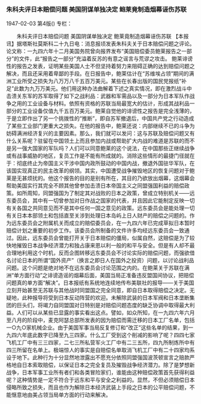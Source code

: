 ### 朱科夫评日本赔偿问题  美国阴谋单独决定  鲍莱竟制造烟幕诬伤苏联

1947-02-03
第4版()
专栏：

　　朱科夫评日本赔偿问题
    美国阴谋单独决定
    鲍莱竟制造烟幕诬伤苏联
    【本报讯】据塔斯社莫斯科二十九日电：消息报顷发表朱科夫关于日本赔偿问题之评论。论文称：一九四六年十二月美国务院曾向报界发布“美国赔偿委员鲍莱报告之一部分”的文件，此“报告之一部分”充溢着反苏的有意之谣言与荒谬之攻击。
    鲍莱诽谤性的报告之发表，证明某些美国人士不但坚持着努力来阻碍正确的达到赔偿问题之解决，而且还采用着卑鄙的手段。在日报告中，鲍莱估计在“苏维埃占领”期间的满洲工业所受之损失为八万万八千五百万美元。某些在长春出版的国民党报纸“补足”此数为九万万美元。他们用这种办法曲解着下述之真实情况，即在激烈战斗中击溃关东军的苏军取得了如下之战利品：武器和军需品以及一部分为日本军队作战争之用的工业设备与材料。依照有资格的苏联当局最宽大的估计，形成其战利品一部分的工业设备仅值九千五百万美元。鲍莱自觉他的诽谤性之报告是完全浅薄的，于是立即作出了另一个挑拨性的“推断”，即自苏军撤退后，中国共产党之行动造成了某些工业部门更重大之损失。在他的报告中，鲍莱还说：内部继续不已的斗争为妨碍满洲经济复兴的主要因素。那么，我们就可以发问：这与苏联及赔偿问题又有什么关系呢？驻留在中国领土上而且参加内战或帮助扩大内战的难道是苏联的而不是另一强大国家的军队吗？人们可以同意鲍莱的这个说法，在中国那些正继续战争或有战事威胁的地区，复员工作是不能有所成就的。消除这些情形的最捷门径就在于：彻底终止为帝国主义干涉中国内政所鼓动的中国内战，撤退外国驻华军队，在该国实现真正的民主改革的纲领。其实，中国遭受战争摧毁地区的恢复问题对于鲍莱是无甚烦扰的。他这个报告的目的是别有所在，其目的乃欲放出烟幕，这烟幕会帮助美国实行其完全不顾其他曾参加击溃日本帝国主义之同盟强国利益的赔偿政策。如所周知，同盟强国为了制定其对战败的日本之政策，曾成立特别机关——远东委员会，其中有一切曾参加对日作战之国家的代表，并且因此它能制定反映一切有关各国之共同意见而不是其中任何一国之意见的政策。远东委员会是能处理一切有关日本本部领土和包括直至关涉到处理日本岛屿上日人财产的赔偿之问题的。作为远东委员会之附属机关而成立的赔偿委员会，在一九四六年已完成草拟日本暂时赔偿计划之重要的初步工作。该委员会所制备的文件许多均经远东委员会一致通过。因此，远东委员会曾能打开关于日本赔偿的僵局，似属自然，这赔偿是为了较快地摧毁日本战争经济潜力和独占康来恩以利一般的和平与安全。但是有人却不最合理地利用这个时机，反而企图转移远东委员会不讨论实际的赔偿问题，而强欲借名讨论日本的所谓“国外资产”（换言之即日人在国外之投资）问题，以讨论战利品问题。这个问题是绝对地不在远东委员会讨论范围之内的。在鲍莱关于苏联在满洲“单方面行动”之诽谤造谣的烟幕后面，美国当局正准备违反盟国间协议，把赔偿问题真的单方面“解决”。日本报纸有系统地连续地传布美联社的报导——关于美国立刻开始甚至无苏联与其他战时同盟国之完全同意，即自日本取得赔偿之决定。无疑地，此种报导将受到日本反动阵营的欢迎。未解除武装的日本军阀和日本垄断集团的巨头们，将竭力自同盟国对日特别是对赔偿问题态度的缺乏协调中取得最大利益。人们可以从某些已显露的事实看出这点。譬如，如众所知，在一九四六年六月至八月的阶段中，麦克阿瑟总部所发表的因为赔偿而需迁移的日本工厂名单，包括一○九○家机械企业。由于美国军事当局反复修订和“改正”这些名单的结果，到一九四六年底此数字已降至九三四家。什么工厂受到这个削减的影响了呢？四四七家飞机工厂中有三三四家，二七三所私营军火工厂中有二三五所，四九所制炼所中有四三所留在名单上。极端惊人的事实是自赔偿名单取消飞机工厂中有二十四家均系设于地下。此种行为十分显然地泄露出不愿充分依照同盟强国波茨顿宣言之赔款严格地自日本索取赔偿，以保证日本之完全复员及摧毁战争经济潜力。除了是梦想新战争，日本军事工业所有者们和各类冒险家们，谁能由这种赔偿政策首先获得利益呢？这种情势是一定不符合于远东和平与安全之利益的。显然，不但必须赔偿日本侵略所致之损失，而且也作为解除日本经济武装上手段之日本的公平赔偿问题，不能惬意地由美占领当局单方面的行动来解决。
